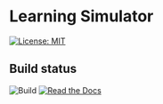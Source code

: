 # Learning Simulator

[![License: MIT](https://img.shields.io/badge/License-MIT-yellow.svg)](https://opensource.org/licenses/MIT)

## Build status

![Build](https://github.com/markusrobertjonsson/lesim2/workflows/Learning%20Simulator/badge.svg)
[![Read the Docs](https://readthedocs.org/projects/learningsimulator/badge/?version=latest)](https://learningsimulator.readthedocs.io/en/latest/?badge=latest)
